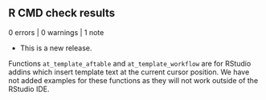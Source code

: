 ## R CMD check results

0 errors | 0 warnings | 1 note

* This is a new release.

Functions `at_template_aftable` and `at_template_workflow` are for RStudio addins which insert template text at the current cursor position. We have not added examples for these functions as they will not work outside of the RStudio IDE.
